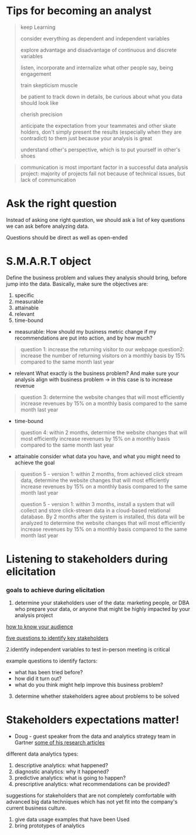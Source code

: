 

# Tips for becoming an analyst

>keep Learning
>
>consider everything as dependent and independent variables
>
>explore advantage and disadvantage of continuous and discrete variables
>
>listen, incorporate and internalize what other people say, being engagement
>
>train skepticism muscle
>
>be patient to track down in details, be curious about what you data should look like
>
>cherish precision
>
>anticipate the expectation from your teammates and other skate holders, don't simply present the results (especially when they are contradict) to them just because your analysis is great
>
>understand other's perspective, which is to put yourself in other's shoes

> communication is most important factor in a successful data analysis project: majority of projects fail not because of technical issues, but lack of communication



# Ask the right question

Instead of asking one right question, we should ask a list of key questions we can ask before analyzing data.

Questions should be direct as well as open-ended



# S.M.A.R.T object

Define the business problem and values they analysis should bring, before jump into the data. Basically, make sure the objectives are:

 1. specific
 2. measurable
 3. attainable
 4. relevant
 5. time-bound


* measurable:
How should my business metric change if my recommendations are put into action, and by how much?


>question 1: increase the returning visitor to our webpage
>question2: increase the number of returning visitors on a monthly basis by 15% compared to the same month last year


* relevant
What exactly is the business problem? And make sure your analysis align with business problem -> in this case is to increase revenue

>question 3: determine the website changes that will most efficiently increase revenues by 15% on a monthly basis compared to the same month last year


* time-bound

>question 4: within 2 months, determine the website changes that will most efficiently increase revenues by 15% on a monthly basis compared to the same month last year


* attainable
consider what data you have, and what you might need to achieve the goal

>question 5 - version 1: within 2 months, from achieved click stream data, determine the website changes that will most efficiently increase revenues by 15% on a monthly basis compared to the same month last year
>
>question 5 - version 1: within 3 months, install a system that will collect and store click-stream data in a cloud-based relational database. By 2 months after the system is installed, this data will be analyzed to determine the website changes that will most efficiently increase revenues by 15% on a monthly basis compared to the same month last year



# Listening to stakeholders during elicitation

### goals to achieve during elicitation

1. determine your stakeholders
user of the data: marketing people, or DBA who prepare your data, or anyone that might be highly impacted by your analysis project

[how to know your audience](https://www.batimes.com/articles/know-your-audience-dont-let-your-requirements-get-lost-in-translation.html)

[five questions to identify key stakeholders](https://hbr.org/2014/03/five-questions-to-identify-key-stakeholders)

2.identify independent variables to test
in-person meeting is critical

example questions to identify factors:
- what has been tried before?
- how did it turn out?
- what do you think might help improve this business problem?

3. determine whether stakeholders agree about problems to be solved


# Stakeholders expectations matter!

* Doug - guest speaker from the data and analytics strategy team in Gartner
[some of his research articles](https://www.gartner.com/en/doc/374107-predicts-2019-data-and-analytics-strategy)

different data analytics types:
1. descriptive analytics: what happened?
2. diagnostic analytics: why it happened?
3. predictive analytics: what is going to happen?
4. prescriptive analytics: what recommendations can be provided?

suggestions for stakeholders that are not completely comfortable with advanced big data techniques which has not yet fit into the company's current business culture.
1. give data usage examples that have been Used
2. bring prototypes of analytics

